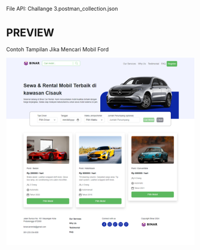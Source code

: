 <p>File API: Challange 3.postman_collection.json</p>

<h1>PREVIEW</h1>
<p>Contoh Tampilan Jika Mencari Mobil Ford</p>
<img width="919" alt="PreviewCariMobil" src="./public/images/carimobil.png">
